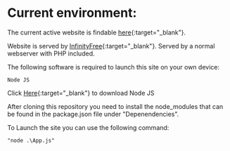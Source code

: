 # Current environment:

The current active website is findable [here](http://reserveren.epizy.com/?i=1){:target="_blank"}.

Website is served by [InfinityFree](https://infinityfree.net/){:target="_blank"}.
Served by a normal webserver with PHP included.


The following software is required to launch this site on your own device:

    Node JS

Click [Here](https://nodejs.org/en/){:target="_blank"} to download Node JS

After cloning this repository you need to install the node_modules that can be found in the package.json file under "Depenendencies".

To Launch the site you can use the following command:

    "node .\App.js"